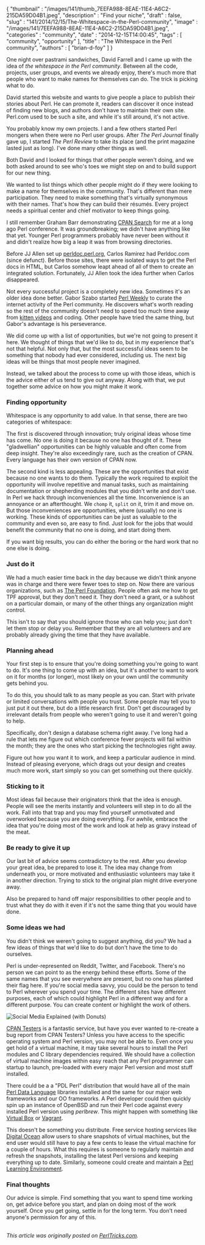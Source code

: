 {
   "thumbnail" : "/images/141/thumb_7EEFA988-8EAE-11E4-A6C2-215DA59D04B1.jpeg",
   "description" : "Find your niche",
   "draft" : false,
   "slug" : "141/2014/12/15/The-Whitespace-in-the-Perl-community",
   "image" : "/images/141/7EEFA988-8EAE-11E4-A6C2-215DA59D04B1.jpeg",
   "categories" : "community",
   "date" : "2014-12-15T14:00:45",
   "tags" : [
      "community",
      "opportunity"
   ],
   "title" : "The Whitespace in the Perl community",
   "authors" : [
      "brian-d-foy"
   ]
}


One night over pastrami sandwiches, David Farrell and I came up with the idea of *the whitespace in the Perl community*. Between all the code, projects, user groups, and events we already enjoy, there's much more that people who want to make names for themselves can do. The trick is picking what to do.

David started this website and wants to give people a place to publish their stories about Perl. He can promote it, readers can discover it once instead of finding new blogs, and authors don't have to maintain their own site. Perl.com used to be such a site, and while it's still around, it's not active.

You probably know my own projects. I and a few others started Perl mongers when there were no Perl user groups. After *The Perl Journal* finally gave up, I started *The Perl Review* to take its place (and the print magazine lasted just as long). I've done many other things as well.

Both David and I looked for things that other people weren't doing, and we both asked around to see who's toes we might step on and to build support for our new thing.

We wanted to list things which other people might do if they were looking to make a name for themselves in the community. That's different than mere participation. They need to make something that's virtually synonymous with their names. That's how they can build their résumés. Every project needs a spiritual center and chief motivator to keep things going.

I still remember Graham Barr demonstrating [CPAN Search](http://search.cpan.org) for me at a long ago Perl conference. It was groundbreaking; we didn't have anything like that yet. Younger Perl programmers probably have never been without it and didn't realize how big a leap it was from browsing directories.

Before JJ Allen set up [perldoc.perl.org](https://perldoc.perl.org), Carlos Ramirez had Perldoc.com (since defunct). Before those sites, there were isolated ways to get the Perl docs in HTML, but Carlos somehow leapt ahead of all of them to create an integrated solution. Fortunately, JJ Allen took the idea further when Carlos disappeared.

Not every successful project is a completely new idea. Sometimes it's an older idea done better. Gabor Szabo started [Perl Weekly](http://perlweekly.com) to curate the internet activity of the Perl community. He discovers what's worth reading so the rest of the community doesn't need to spend too much time away from [kitten videos](https://www.youtube.com/results?search_query=kitten+videos) and coding. Other people have tried the same thing, but Gabor's advantage is his perseverance.

We did come up with a list of opportunities, but we're not going to present it here. We thought of things that we'd like to do, but in my experience that's not that helpful. Not only that, but the most successful ideas seem to be something that nobody had ever considered, including us. The next big ideas will be things that most people never imagined.

Instead, we talked about the process to come up with those ideas, which is the advice either of us tend to give out anyway. Along with that, we put together some advice on how you might make it work.

### Finding opportunity

Whitespace is any opportunity to add value. In that sense, there are two categories of whitespace:

The first is discovered through innovation; truly original ideas whose time has come. No one is doing it because no one has thought of it. These "gladwellian" opportunities can be highly valuable and often come from deep insight. They're also exceedingly rare, such as the creation of CPAN. Every language has their own version of CPAN now.

The second kind is less appealing. These are the opportunities that exist because no one wants to do them. Typically the work required to exploit the opportunity will involve repetitive and manual tasks, such as maintaining documentation or shepherding modules that you didn't write and don't use. In Perl we hack through inconveniences all the time. Inconvenience is an annoyance or an afterthought. We `chomp` it, `split` on it, trim it and move on. But those inconveniences are opportunities, where (usually) no one is working. These kinds of opportunities can be just as valuable to the community and even so, are easy to find. Just look for the jobs that would benefit the community that no one is doing, and start doing them.

If you want big results, you can do either the boring or the hard work that no one else is doing.

### Just do it

We had a much easier time back in the day because we didn't think anyone was in charge and there were fewer toes to step on. Now there are various organizations, such as [The Perl Foundation](http://www.perlfoundation.org). People often ask me how to get TPF approval, but they don't need it. They don't need a grant, or a subhost on a particular domain, or many of the other things any organization might control.

This isn't to say that you should ignore those who can help you; just don't let them stop or delay you. Remember that they are all volunteers and are probably already giving the time that they have available.

### Planning ahead

Your first step is to ensure that you're doing something you're going to want to do. It's one thing to come up with an idea, but it's another to want to work on it for months (or longer), most likely on your own until the community gets behind you.

To do this, you should talk to as many people as you can. Start with private or limited conversations with people you trust. Some people may tell you to just put it out there, but do a little research first. Don't get discouraged by irrelevant details from people who weren't going to use it and weren't going to help.

Specifically, don't design a database schema right away. I've long had a rule that lets me figure out which conference fever projects will fail within the month; they are the ones who start picking the technologies right away.

Figure out how you want it to work, and keep a particular audience in mind. Instead of pleasing everyone, which drags out your design and creates much more work, start simply so you can get something out there quickly.

### Sticking to it

Most ideas fail because their originators think that the idea is enough. People will see the merits instantly and volunteers will step in to do all the work. Fall into that trap and you may find yourself unmotivated and overworked because you are doing everything. For awhile, embrace the idea that you're doing most of the work and look at help as gravy instead of the meat.

### Be ready to give it up

Our last bit of advice seems contradictory to the rest. After you develop your great idea, be prepared to lose it. The idea may change from underneath you, or more motivated and enthusiastic volunteers may take it in another direction. Trying to stick to the original plan might drive everyone away.

Also be prepared to hand off major responsibilities to other people and to trust what they do with it even if it's not the same thing that you would have done.

### Some ideas we had

You didn't think we weren't going to suggest anything, did you? We had a few ideas of things that we'd like to do but don't have the time to do ourselves.

Perl is under-represented on Reddit, Twitter, and Facebook. There's no person we can point to as the energy behind these efforts. Some of the same names that you see everywhere are present, but no one has planted their flag here. If you're social media savvy, you could be the person to tend to Perl wherever you spend your time. The different sites have different purposes, each of which could highlight Perl in a different way and for a different purpose. You can create content or highlight the work of others.

![Social Media Explained (with Donuts)](https://farm8.staticflickr.com/7159/6847365223_4b5bdabf97.jpg)

[CPAN Testers](http://www.cpantesters.org) is a fantastic service, but have you ever wanted to re-create a bug report from CPAN Testers? Unless you have access to the specific operating system and Perl version, you may not be able to. Even once you get hold of a virtual machine, it may take several hours to install the Perl modules and C library dependencies required. We should have a collection of virtual machine images within easy reach that any Perl programmer can startup to launch, pre-loaded with every major Perl version and most stuff installed.

There could be a a "PDL Perl" distribution that would have all of the main [Perl Data Language](http://pdl.perl.org) libraries installed and the same for our major web frameworks and our OO frameworks. A Perl developer could then quickly spin up an instance of OpenBSD and run their Perl code against every installed Perl version using *perlbrew*. This might happen with something like [Virtual Box](https://www.virtualbox.org) or [Vagrant](https://www.vagrantup.com).

This doesn't be something you distribute. Free service hosting services like [Digital Ocean](https://www.digitalocean.com) allow users to share snapshots of virtual machines, but the end user would still have to pay a few cents to lease the virtual machine for a couple of hours. What this requires is someone to regularly maintain and refresh the snapshots, installing the latest Perl versions and keeping everything up to date. Similarly, someone could create and maintain a [Perl Learning Environment](http://blogs.perl.org/users/brian_d_foy/2012/02/the-perl-learning-environment.html).

### Final thoughts

Our advice is simple. Find something that you want to spend time working on, get advice before you start, and plan on doing most of the work yourself. Once you get going, settle in for the long term. You don't need anyone's permission for any of this.

\
*This article was originally posted on [PerlTricks.com](http://perltricks.com).*
